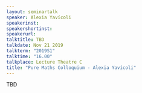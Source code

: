 ```yaml
---
layout: seminartalk
speaker: Alexia Yavícoli
speakerinst: 
speakershortinst: 
speakerurl: 
talktitle: TBD
talkdate: Nov 21 2019
talkterm: "2019S1"
talktime: "16.00"
talkplace: Lecture Theatre C
title: "Pure Maths Colloquium - Alexia Yavícoli"
---
```


 TBD